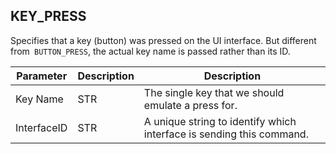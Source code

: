 ## KEY\_PRESS

Specifies that a key (button) was pressed on the UI interface. But different from` BUTTON_PRESS`, the actual key name is passed rather than its ID.


| Parameter   | Description | Description                                                          |
| ----------- | ----------- | -------------------------------------------------------------------- |
| Key Name    | STR         | The single key that we should emulate a press for.                   |
| InterfaceID | STR         | A unique string to identify which interface is sending this command. |






